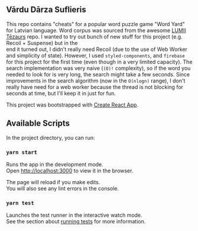 ## Vārdu Dārza Suflieris 

This repo contains "cheats" for a popular word puzzle game "Word Yard" for Latvian language. 
Word corpus was sourced from the awesome [LUMII Tēzaurs](https://github.com/LUMII-AILab/Tezaurs) repo.
I wanted to try out bunch of new stuff for this project (e.g. Recoil + Suspense) but in the  
end it turned out, I didn't really need Recoil (due to the use of Web Worker and simplicity of state). 
However, I used `styled-components`, and `firebase` for this project for the first time (even though in a very limited 
capacity). The search implementation was very naive (`(O)!` complexity), so if the word you needed to look for is very 
long, the search might take a few seconds. Since improvements in the search algorithm (now in the `O(nlogn)` range), I 
don't really have need for a web worker because the thread is not blocking for seconds at time, but I'll keep it in just for fun. 

This project was bootstrapped with [Create React App](https://github.com/facebook/create-react-app).

## Available Scripts

In the project directory, you can run:

### `yarn start`

Runs the app in the development mode.<br />
Open [http://localhost:3000](http://localhost:3000) to view it in the browser.

The page will reload if you make edits.<br />
You will also see any lint errors in the console.

### `yarn test`

Launches the test runner in the interactive watch mode.<br />
See the section about [running tests](https://facebook.github.io/create-react-app/docs/running-tests) for more information.
